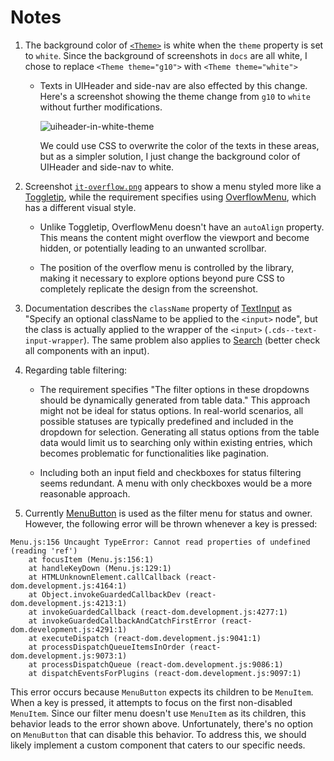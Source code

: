 # Notes

1. The background color of [`<Theme>`](https://react.carbondesignsystem.com/?path=/docs/components-theme--overview) is white when the `theme` property is set to `white`. Since the background of screenshots in `docs` are all white, I chose to replace `<Theme theme="g10">` with `<Theme theme="white">`

   - Texts in UIHeader and side-nav are also effected by this change. Here's a screenshot showing the theme change from `g10` to `white` without further modifications.

     ![uiheader-in-white-theme](https://github.com/bigstack-oss/interview-assignment/assets/59676941/5277183b-2f15-495f-baa1-e788c12b5d9e)

     We could use CSS to overwrite the color of the texts in these areas, but as a simpler solution, I just change the background color of UIHeader and side-nav to white.

2. Screenshot [`it-overflow.png`](./docs/it-overflow.png) appears to show a menu styled more like a [Toggletip](https://react.carbondesignsystem.com/?path=/story/components-toggletip--default&globals=theme:g10), while the requirement specifies using [OverflowMenu](https://react.carbondesignsystem.com/?path=/story/components-overflowmenu--default&globals=theme:g10), which has a different visual style.

   - Unlike Toggletip, OverflowMenu doesn't have an `autoAlign` property. This means the content might overflow the viewport and become hidden, or potentially leading to an unwanted scrollbar.

   - The position of the overflow menu is controlled by the library, making it necessary to explore options beyond pure CSS to completely replicate the design from the screenshot.

3. Documentation describes the `className` property of [TextInput](https://react.carbondesignsystem.com/?path=/docs/components-textinput--overview) as "Specify an optional className to be applied to the `<input>` node", but the class is actually applied to the wrapper of the `<input>` (`.cds--text-input-wrapper`). The same problem also applies to [Search](https://react.carbondesignsystem.com/?path=/docs/components-search--overview) (better check all components with an input).

4. Regarding table filtering:

   - The requirement specifies "The filter options in these dropdowns should be dynamically generated from table data." This approach might not be ideal for status options. In real-world scenarios, all possible statuses are typically predefined and included in the dropdown for selection. Generating all status options from the table data would limit us to searching only within existing entries, which becomes problematic for functionalities like pagination.

   - Including both an input field and checkboxes for status filtering seems redundant. A menu with only checkboxes would be a more reasonable approach.

5. Currently [MenuButton](https://react.carbondesignsystem.com/?path=/docs/components-menubutton--overview) is used as the filter menu for status and owner. However, the following error will be thrown whenever a key is pressed:

```
Menu.js:156 Uncaught TypeError: Cannot read properties of undefined (reading 'ref')
    at focusItem (Menu.js:156:1)
    at handleKeyDown (Menu.js:129:1)
    at HTMLUnknownElement.callCallback (react-dom.development.js:4164:1)
    at Object.invokeGuardedCallbackDev (react-dom.development.js:4213:1)
    at invokeGuardedCallback (react-dom.development.js:4277:1)
    at invokeGuardedCallbackAndCatchFirstError (react-dom.development.js:4291:1)
    at executeDispatch (react-dom.development.js:9041:1)
    at processDispatchQueueItemsInOrder (react-dom.development.js:9073:1)
    at processDispatchQueue (react-dom.development.js:9086:1)
    at dispatchEventsForPlugins (react-dom.development.js:9097:1)
```

This error occurs because `MenuButton` expects its children to be `MenuItem`. When a key is pressed, it attempts to focus on the first non-disabled `MenuItem`. Since our filter menu doesn't use `MenuItem` as its children, this behavior leads to the error shown above. Unfortunately, there's no option on `MenuButton` that can disable this behavior. To address this, we should likely implement a custom component that caters to our specific needs.
